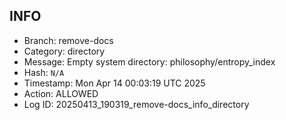 ## INFO
- Branch: remove-docs
- Category: directory
- Message: Empty system directory: philosophy/entropy_index
- Hash: `N/A`
- Timestamp: Mon Apr 14 00:03:19 UTC 2025
- Action: ALLOWED
- Log ID: 20250413_190319_remove-docs_info_directory
